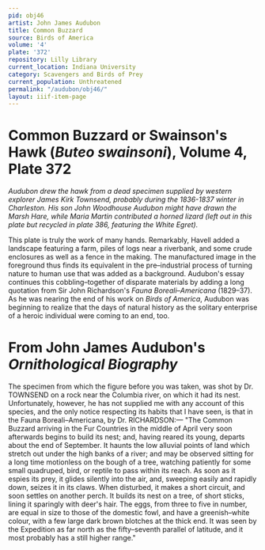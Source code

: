 ```yaml
---
pid: obj46
artist: John James Audubon
title: Common Buzzard
source: Birds of America
volume: '4'
plate: '372'
repository: Lilly Library
current_location: Indiana University
category: Scavengers and Birds of Prey
current_population: Unthreatened
permalink: "/audubon/obj46/"
layout: iiif-item-page
---
```


# Common Buzzard or Swainson's Hawk (_Buteo swainsoni_), Volume 4, Plate 372

_Audubon drew the hawk from a dead specimen supplied by western explorer James Kirk Townsend, probably during the 1836-1837 winter in Charleston. His son John Woodhouse Audubon might have drawn the Marsh Hare, while Maria Martin contributed a horned lizard (left out in this plate but recycled in plate 386, featuring the White Egret)._

This plate is truly the work of many hands. Remarkably, Havell added a landscape featuring a farm, piles of logs near a riverbank, and some crude enclosures as well as a fence in the making. The manufactured image in the foreground thus finds its equivalent in the pre–industrial process of turning nature to human use that was added as a background. Audubon's essay continues this cobbling–together of disparate materials by adding a long quotation from Sir John Richardson's _Fauna Boreali–Americana_ (1829–37). As he was nearing the end of his work on _Birds of America_, Audubon was beginning to realize that the days of natural history as the solitary enterprise of a heroic individual were coming to an end, too.

# From John James Audubon's _Ornithological Biography_

The specimen from which the figure before you was taken, was shot by Dr. TOWNSEND on a rock near the Columbia river, on which it had its nest. Unfortunately, however, he has not supplied me with any account of this species, and the only notice respecting its habits that I have seen, is that in the Fauna Boreali–Americana, by Dr. RICHARDSON:— "The Common Buzzard arriving in the Fur Countries in the middle of April very soon afterwards begins to build its nest; and, having reared its young, departs about the end of September. It haunts the low alluvial points of land which stretch out under the high banks of a river; and may be observed sitting for a long time motionless on the bough of a tree, watching patiently for some small quadruped, bird, or reptile to pass within its reach. As soon as it espies its prey, it glides silently into the air, and, sweeping easily and rapidly down, seizes it in its claws. When disturbed, it makes a short circuit, and soon settles on another perch. It builds its nest on a tree, of short sticks, lining it sparingly with deer's hair. The eggs, from three to five in number, are equal in size to those of the domestic fowl, and have a greenish–white colour, with a few large dark brown blotches at the thick end. It was seen by the Expedition as far north as the fifty–seventh parallel of latitude, and it most probably has a still higher range."